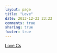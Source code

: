 ```yaml
---
layout: page
title: "Love"
date: 2013-12-23 23:23
comments: true
sharing: true
footer: true
---
```

[Love Cs](love/love.html)
